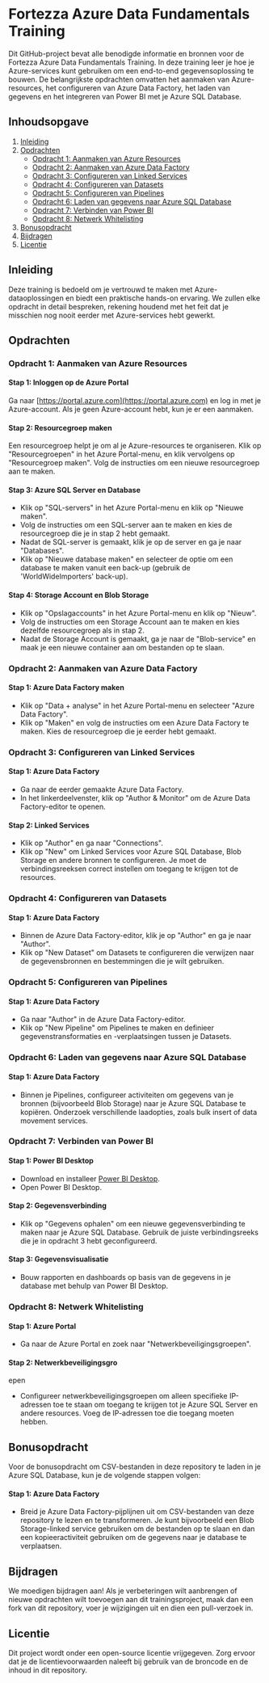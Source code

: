 # Fortezza Azure Data Fundamentals Training

Dit GitHub-project bevat alle benodigde informatie en bronnen voor de Fortezza Azure Data Fundamentals Training. In deze training leer je hoe je Azure-services kunt gebruiken om een end-to-end gegevensoplossing te bouwen. De belangrijkste opdrachten omvatten het aanmaken van Azure-resources, het configureren van Azure Data Factory, het laden van gegevens en het integreren van Power BI met je Azure SQL Database.

## Inhoudsopgave

1. [Inleiding](#inleiding)
2. [Opdrachten](#opdrachten)
    - [Opdracht 1: Aanmaken van Azure Resources](#opdracht-1-aanmaken-van-azure-resources)
    - [Opdracht 2: Aanmaken van Azure Data Factory](#opdracht-2-aanmaken-van-azure-data-factory)
    - [Opdracht 3: Configureren van Linked Services](#opdracht-3-configureren-van-linked-services)
    - [Opdracht 4: Configureren van Datasets](#opdracht-4-configureren-van-datasets)
    - [Opdracht 5: Configureren van Pipelines](#opdracht-5-configureren-van-pipelines)
    - [Opdracht 6: Laden van gegevens naar Azure SQL Database](#opdracht-6-laden-van-gegevens-naar-azure-sql-database)
    - [Opdracht 7: Verbinden van Power BI](#opdracht-7-verbinden-van-power-bi)
    - [Opdracht 8: Netwerk Whitelisting](#opdracht-8-netwerk-whitelisting)
3. [Bonusopdracht](#bonusopdracht)
4. [Bijdragen](#bijdragen)
5. [Licentie](#licentie)

## Inleiding

Deze training is bedoeld om je vertrouwd te maken met Azure-dataoplossingen en biedt een praktische hands-on ervaring. We zullen elke opdracht in detail bespreken, rekening houdend met het feit dat je misschien nog nooit eerder met Azure-services hebt gewerkt.

## Opdrachten

### Opdracht 1: Aanmaken van Azure Resources

#### Stap 1: Inloggen op de Azure Portal
Ga naar [https://portal.azure.com](https://portal.azure.com) en log in met je Azure-account. Als je geen Azure-account hebt, kun je er een aanmaken.

#### Stap 2: Resourcegroep maken
Een resourcegroep helpt je om al je Azure-resources te organiseren. Klik op "Resourcegroepen" in het Azure Portal-menu, en klik vervolgens op "Resourcegroep maken". Volg de instructies om een nieuwe resourcegroep aan te maken.

#### Stap 3: Azure SQL Server en Database
- Klik op "SQL-servers" in het Azure Portal-menu en klik op "Nieuwe maken".
- Volg de instructies om een SQL-server aan te maken en kies de resourcegroep die je in stap 2 hebt gemaakt.
- Nadat de SQL-server is gemaakt, klik je op de server en ga je naar "Databases".
- Klik op "Nieuwe database maken" en selecteer de optie om een database te maken vanuit een back-up (gebruik de 'WorldWideImporters' back-up).

#### Stap 4: Storage Account en Blob Storage
- Klik op "Opslagaccounts" in het Azure Portal-menu en klik op "Nieuw".
- Volg de instructies om een Storage Account aan te maken en kies dezelfde resourcegroep als in stap 2.
- Nadat de Storage Account is gemaakt, ga je naar de "Blob-service" en maak je een nieuwe container aan om bestanden op te slaan.

### Opdracht 2: Aanmaken van Azure Data Factory

#### Stap 1: Azure Data Factory maken
- Klik op "Data + analyse" in het Azure Portal-menu en selecteer "Azure Data Factory".
- Klik op "Maken" en volg de instructies om een Azure Data Factory te maken. Kies de resourcegroep die je eerder hebt gemaakt.

### Opdracht 3: Configureren van Linked Services

#### Stap 1: Azure Data Factory
- Ga naar de eerder gemaakte Azure Data Factory.
- In het linkerdeelvenster, klik op "Author & Monitor" om de Azure Data Factory-editor te openen.

#### Stap 2: Linked Services
- Klik op "Author" en ga naar "Connections".
- Klik op "New" om Linked Services voor Azure SQL Database, Blob Storage en andere bronnen te configureren. Je moet de verbindingsreeksen correct instellen om toegang te krijgen tot de resources.

### Opdracht 4: Configureren van Datasets

#### Stap 1: Azure Data Factory
- Binnen de Azure Data Factory-editor, klik je op "Author" en ga je naar "Author".
- Klik op "New Dataset" om Datasets te configureren die verwijzen naar de gegevensbronnen en bestemmingen die je wilt gebruiken.

### Opdracht 5: Configureren van Pipelines

#### Stap 1: Azure Data Factory
- Ga naar "Author" in de Azure Data Factory-editor.
- Klik op "New Pipeline" om Pipelines te maken en definieer gegevenstransformaties en -verplaatsingen tussen je Datasets.

### Opdracht 6: Laden van gegevens naar Azure SQL Database

#### Stap 1: Azure Data Factory
- Binnen je Pipelines, configureer activiteiten om gegevens van je bronnen (bijvoorbeeld Blob Storage) naar je Azure SQL Database te kopiëren. Onderzoek verschillende laadopties, zoals bulk insert of data movement services.

### Opdracht 7: Verbinden van Power BI

#### Stap 1: Power BI Desktop
- Download en installeer [Power BI Desktop](https://powerbi.microsoft.com/nl-nl/desktop/).
- Open Power BI Desktop.

#### Stap 2: Gegevensverbinding
- Klik op "Gegevens ophalen" om een nieuwe gegevensverbinding te maken naar je Azure SQL Database. Gebruik de juiste verbindingsreeks die je in opdracht 3 hebt geconfigureerd.

#### Stap 3: Gegevensvisualisatie
- Bouw rapporten en dashboards op basis van de gegevens in je database met behulp van Power BI Desktop.

### Opdracht 8: Netwerk Whitelisting

#### Stap 1: Azure Portal
- Ga naar de Azure Portal en zoek naar "Netwerkbeveiligingsgroepen".

#### Stap 2: Netwerkbeveiligingsgro

epen
- Configureer netwerkbeveiligingsgroepen om alleen specifieke IP-adressen toe te staan om toegang te krijgen tot je Azure SQL Server en andere resources. Voeg de IP-adressen toe die toegang moeten hebben.

## Bonusopdracht

Voor de bonusopdracht om CSV-bestanden in deze repository te laden in je Azure SQL Database, kun je de volgende stappen volgen:

#### Stap 1: Azure Data Factory
- Breid je Azure Data Factory-pijplijnen uit om CSV-bestanden van deze repository te lezen en te transformeren. Je kunt bijvoorbeeld een Blob Storage-linked service gebruiken om de bestanden op te slaan en dan een kopieeractiviteit gebruiken om de gegevens naar je database te verplaatsen.

## Bijdragen

We moedigen bijdragen aan! Als je verbeteringen wilt aanbrengen of nieuwe opdrachten wilt toevoegen aan dit trainingsproject, maak dan een fork van dit repository, voer je wijzigingen uit en dien een pull-verzoek in.

## Licentie

Dit project wordt onder een open-source licentie vrijgegeven. Zorg ervoor dat je de licentievoorwaarden naleeft bij gebruik van de broncode en de inhoud in dit repository.
